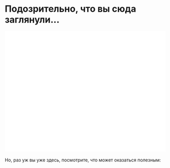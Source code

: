 # Подозрительно, что вы сюда заглянули...

![p.01](qejep.gif)

Но, раз уж вы уже здесь, посмотрите, что может оказаться полезным:

